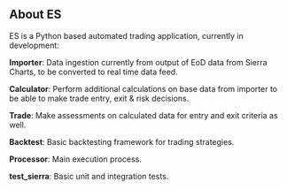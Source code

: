 ## About ES

ES is a Python based automated trading application, currently in development:

**Importer**: Data ingestion currently from output of EoD data from Sierra Charts, to be converted to real time data feed.

**Calculator**: Perform additional calculations on base data from importer to be able to make trade entry, exit & risk decisions.

**Trade**: Make assessments on calculated data for entry and exit criteria as well.

**Backtest**: Basic backtesting framework for trading strategies.

**Processor**: Main execution process.

**test_sierra**: Basic unit and integration tests.
